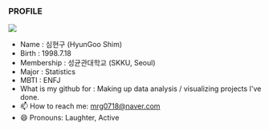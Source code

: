 ### PROFILE

<a href="https://www.instagram.com/99_is_shimshim" target="_blank"><img src="https://img.shields.io/badge/99_is_shimshim-#000000?style=plastic&logo=instagram&logoColor=F07A90"/></a>

- Name : 심현구 (HyunGoo Shim)
- Birth : 1998.7.18
- Membership : 성균관대학교 (SKKU, Seoul)
- Major : Statistics
- MBTI : ENFJ
- What is my github for : Making up data analysis / visualizing projects I've done.
- 📫 How to reach me: mrg0718@naver.com
- 😄 Pronouns: Laughter, Active
